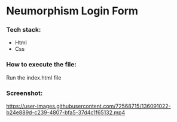 <h1>Neumorphism Login Form </h1>

<h3>Tech stack:</h3>
<ul>
   <li>Html</li>
   <li>Css</li>
</ul>

<h3>How to execute the file:</h3>
<p>Run the index.html file</p>

<h3>Screenshot:</h3>


https://user-images.githubusercontent.com/72568715/136091022-b24e889d-c239-4807-bfa5-37d4c1f65132.mp4


